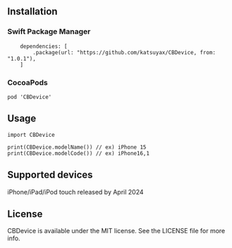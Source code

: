 ## Installation

### Swift Package Manager

```
    dependencies: [
        .package(url: "https://github.com/katsuyax/CBDevice, from: "1.0.1"),
    ]
```

### CocoaPods

```
pod 'CBDevice'
```

## Usage

```
import CBDevice

print(CBDevice.modelName()) // ex) iPhone 15
print(CBDevice.modelCode()) // ex) iPhone16,1
```

## Supported devices

iPhone/iPad/iPod touch released by April 2024

## License

CBDevice is available under the MIT license. See the LICENSE file for more info.
